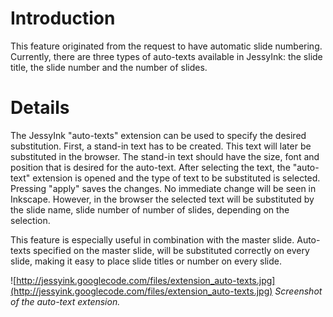 # Introduction #

This feature originated from the request to have automatic slide numbering. Currently, there are three types of auto-texts available in JessyInk: the slide title, the slide number and the number of slides.

# Details #

The JessyInk "auto-texts" extension can be used to specify the desired substitution. First, a stand-in text has to be created. This text will later be substituted in the browser. The stand-in text should have the size, font and position that is desired for the auto-text. After selecting the text, the "auto-text" extension is opened and the type of text to be substituted is selected. Pressing "apply" saves the changes. No immediate change will be seen in Inkscape. However, in the browser the selected text will be substituted by the slide name, slide number of number of slides, depending on the selection.

This feature is especially useful in combination with the master slide. Auto-texts specified on the master slide, will be substituted correctly on every slide, making it easy to place slide titles or number on every slide.

![http://jessyink.googlecode.com/files/extension_auto-texts.jpg](http://jessyink.googlecode.com/files/extension_auto-texts.jpg)
_Screenshot of the auto-text extension._